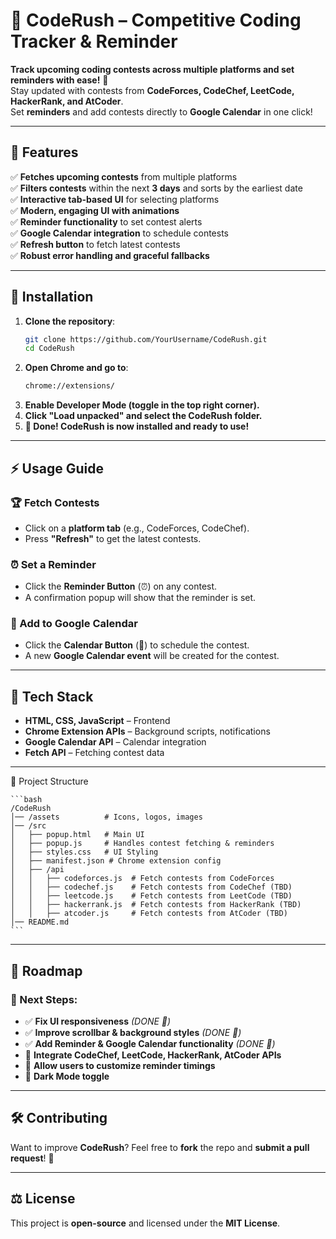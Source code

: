 # 🚀 CodeRush – Competitive Coding Tracker & Reminder  

**Track upcoming coding contests across multiple platforms and set reminders with ease!** 🎯  
Stay updated with contests from **CodeForces, CodeChef, LeetCode, HackerRank, and AtCoder**.  
Set **reminders** and add contests directly to **Google Calendar** in one click!  

---

## 🎯 Features  

✅ **Fetches upcoming contests** from multiple platforms  
✅ **Filters contests** within the next **3 days** and sorts by the earliest date  
✅ **Interactive tab-based UI** for selecting platforms  
✅ **Modern, engaging UI with animations**  
✅ **Reminder functionality** to set contest alerts  
✅ **Google Calendar integration** to schedule contests  
✅ **Refresh button** to fetch latest contests  
✅ **Robust error handling and graceful fallbacks**

---

## 🔧 Installation  

1. **Clone the repository**:  
   ```bash
   git clone https://github.com/YourUsername/CodeRush.git
   cd CodeRush
   ```
2. **Open Chrome and go to**:
    ```bash
    chrome://extensions/
    ```
3. **Enable Developer Mode (toggle in the top right corner).**
4. **Click "Load unpacked" and select the CodeRush folder.**
5. **🎉 Done! CodeRush is now installed and ready to use!**

---

## ⚡ Usage Guide  

### 🏆 Fetch Contests  
- Click on a **platform tab** (e.g., CodeForces, CodeChef).  
- Press **"Refresh"** to get the latest contests.  

### ⏰ Set a Reminder  
- Click the **Reminder Button** (⏰) on any contest.  
- A confirmation popup will show that the reminder is set.  

### 📅 Add to Google Calendar  
- Click the **Calendar Button** (📅) to schedule the contest.  
- A new **Google Calendar event** will be created for the contest.  

---

## 🚀 Tech Stack  

- **HTML, CSS, JavaScript** – Frontend  
- **Chrome Extension APIs** – Background scripts, notifications  
- **Google Calendar API** – Calendar integration  
- **Fetch API** – Fetching contest data

---

📂 Project Structure

    ```bash
    /CodeRush
    │── /assets          # Icons, logos, images
    │── /src
    │   ├── popup.html   # Main UI
    │   ├── popup.js     # Handles contest fetching & reminders
    │   ├── styles.css   # UI Styling
    │   ├── manifest.json # Chrome extension config
    │   ├── /api
    │   │   ├── codeforces.js  # Fetch contests from CodeForces
    │   │   ├── codechef.js    # Fetch contests from CodeChef (TBD)
    │   │   ├── leetcode.js    # Fetch contests from LeetCode (TBD)
    │   │   ├── hackerrank.js  # Fetch contests from HackerRank (TBD)
    │   │   ├── atcoder.js     # Fetch contests from AtCoder (TBD)
    │── README.md
    ```

---

## 🚧 Roadmap  

### 🔹 Next Steps:  
- ✅ **Fix UI responsiveness** *(DONE 🎉)*  
- ✅ **Improve scrollbar & background styles** *(DONE 🎉)*  
- ✅ **Add Reminder & Google Calendar functionality** *(DONE 🎉)*  
- 🚀 **Integrate CodeChef, LeetCode, HackerRank, AtCoder APIs**  
- 🚀 **Allow users to customize reminder timings**  
- 🚀 **Dark Mode toggle**  

---

## 🛠️ Contributing  

Want to improve **CodeRush**? Feel free to **fork** the repo and **submit a pull request**! 🤝  

---

## ⚖️ License  

This project is **open-source** and licensed under the **MIT License**.
